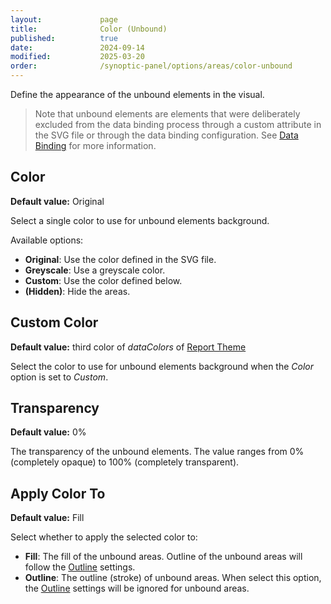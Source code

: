 ```yaml
---
layout:             page
title:              Color (Unbound)
published:          true
date:               2024-09-14
modified:           2025-03-20
order:              /synoptic-panel/options/areas/color-unbound
---
```


Define the appearance of the unbound elements in the visual.

> Note that unbound elements are elements that were deliberately excluded from the data binding process through a custom attribute in the SVG file or through the data binding configuration. See [Data Binding](../../concepts/data-binding.md#unbinding-areas) for more information.

## Color

**Default value:** Original

Select a single color to use for unbound elements background.

Available options:

- **Original**: Use the color defined in the SVG file.
- **Greyscale**: Use a greyscale color.
- **Custom**: Use the color defined below.
- **(Hidden)**: Hide the areas.

## Custom Color

**Default value:** third color of *dataColors* of [Report Theme](../../features/themes.md)

Select the color to use for unbound elements background when the *Color* option is set to *Custom*.

## Transparency

**Default value:** 0%

The transparency of the unbound elements. The value ranges from 0% (completely opaque) to 100% (completely transparent).

## Apply Color To

**Default value:** Fill

Select whether to apply the selected color to:

- **Fill**: The fill of the unbound areas. Outline of the unbound areas will follow the [Outline](./outline.md) settings.
- **Outline**: The outline (stroke) of unbound areas. When select this option, the [Outline](./outline.md) settings will be ignored for unbound areas.
